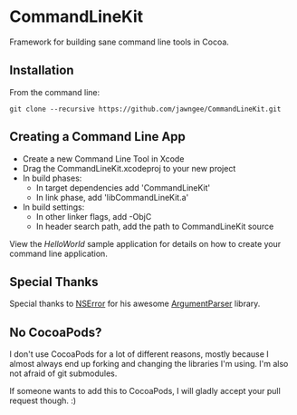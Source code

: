 CommandLineKit
==============

Framework for building sane command line tools in Cocoa.

Installation
---------------
From the command line:

`git clone --recursive https://github.com/jawngee/CommandLineKit.git`

Creating a Command Line App
------------------------------------------

- Create a new Command Line Tool in Xcode
- Drag the CommandLineKit.xcodeproj to your new project
- In build phases:
  - In target dependencies add 'CommandLineKit'
  - In link phase, add 'libCommandLineKit.a'
- In build settings:
  - In other linker flags, add -ObjC
  - In header search path, add the path to CommandLineKit source

View the *HelloWorld* sample application for details on how to create your command line application.

Special Thanks
--------------
Special thanks to [NSError](https://github.com/NSError) for his awesome [ArgumentParser](https://github.com/NSError/ArgumentParser) library.

No CocoaPods?
-------------
I don't use CocoaPods for a lot of different reasons, mostly because I almost always end up forking and changing the libraries I'm using.  I'm also not afraid of git submodules.  

If someone wants to add this to CocoaPods, I will gladly accept your pull request though.  :)

